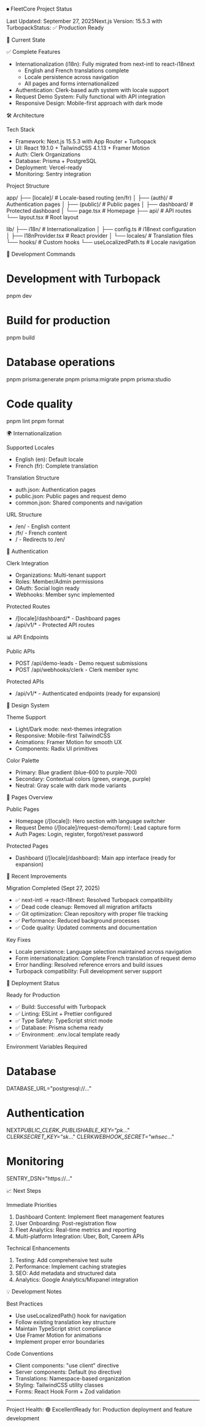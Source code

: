 ⏺ FleetCore Project Status

Last Updated: September 27, 2025Next.js Version: 15.5.3 with TurbopackStatus: ✅ Production Ready

🎯 Current State

✅ Complete Features

- Internationalization (i18n): Fully migrated from next-intl to react-i18next
  - English and French translations complete
  - Locale persistence across navigation
  - All pages and forms internationalized
- Authentication: Clerk-based auth system with locale support
- Request Demo System: Fully functional with API integration
- Responsive Design: Mobile-first approach with dark mode

🛠️ Architecture

Tech Stack

- Framework: Next.js 15.5.3 with App Router + Turbopack
- UI: React 19.1.0 + TailwindCSS 4.1.13 + Framer Motion
- Auth: Clerk Organizations
- Database: Prisma + PostgreSQL
- Deployment: Vercel-ready
- Monitoring: Sentry integration

Project Structure

app/
├── [locale]/ # Locale-based routing (en/fr)
│ ├── (auth)/ # Authentication pages
│ ├── (public)/ # Public pages
│ ├── dashboard/ # Protected dashboard
│ └── page.tsx # Homepage
├── api/ # API routes
└── layout.tsx # Root layout

lib/
├── i18n/ # Internationalization
│ ├── config.ts # i18next configuration
│ ├── I18nProvider.tsx # React provider
│ └── locales/ # Translation files
└── hooks/ # Custom hooks
└── useLocalizedPath.ts # Locale navigation

🚀 Development Commands

# Development with Turbopack

pnpm dev

# Build for production

pnpm build

# Database operations

pnpm prisma:generate
pnpm prisma:migrate
pnpm prisma:studio

# Code quality

pnpm lint
pnpm format

🌍 Internationalization

Supported Locales

- English (en): Default locale
- French (fr): Complete translation

Translation Structure

- auth.json: Authentication pages
- public.json: Public pages and request demo
- common.json: Shared components and navigation

URL Structure

- /en/ - English content
- /fr/ - French content
- / - Redirects to /en/

🔐 Authentication

Clerk Integration

- Organizations: Multi-tenant support
- Roles: Member/Admin permissions
- OAuth: Social login ready
- Webhooks: Member sync implemented

Protected Routes

- /[locale]/dashboard/\* - Dashboard pages
- /api/v1/\* - Protected API routes

📊 API Endpoints

Public APIs

- POST /api/demo-leads - Demo request submissions
- POST /api/webhooks/clerk - Clerk member sync

Protected APIs

- /api/v1/\* - Authenticated endpoints (ready for expansion)

🎨 Design System

Theme Support

- Light/Dark mode: next-themes integration
- Responsive: Mobile-first TailwindCSS
- Animations: Framer Motion for smooth UX
- Components: Radix UI primitives

Color Palette

- Primary: Blue gradient (blue-600 to purple-700)
- Secondary: Contextual colors (green, orange, purple)
- Neutral: Gray scale with dark mode variants

📱 Pages Overview

Public Pages

- Homepage (/[locale]): Hero section with language switcher
- Request Demo (/[locale]/request-demo/form): Lead capture form
- Auth Pages: Login, register, forgot/reset password

Protected Pages

- Dashboard (/[locale]/dashboard): Main app interface (ready for expansion)

🔧 Recent Improvements

Migration Completed (Sept 27, 2025)

- ✅ next-intl → react-i18next: Resolved Turbopack compatibility
- ✅ Dead code cleanup: Removed all migration artifacts
- ✅ Git optimization: Clean repository with proper file tracking
- ✅ Performance: Reduced background processes
- ✅ Code quality: Updated comments and documentation

Key Fixes

- Locale persistence: Language selection maintained across navigation
- Form internationalization: Complete French translation of request demo
- Error handling: Resolved reference errors and build issues
- Turbopack compatibility: Full development server support

🚦 Deployment Status

Ready for Production

- ✅ Build: Successful with Turbopack
- ✅ Linting: ESLint + Prettier configured
- ✅ Type Safety: TypeScript strict mode
- ✅ Database: Prisma schema ready
- ✅ Environment: .env.local template ready

Environment Variables Required

# Database

DATABASE_URL="postgresql://..."

# Authentication

NEXT*PUBLIC_CLERK_PUBLISHABLE_KEY="pk*..."
CLERK*SECRET_KEY="sk*..."
CLERK*WEBHOOK_SECRET="whsec*..."

# Monitoring

SENTRY_DSN="https://..."

📈 Next Steps

Immediate Priorities

1. Dashboard Content: Implement fleet management features
2. User Onboarding: Post-registration flow
3. Fleet Analytics: Real-time metrics and reporting
4. Multi-platform Integration: Uber, Bolt, Careem APIs

Technical Enhancements

1. Testing: Add comprehensive test suite
2. Performance: Implement caching strategies
3. SEO: Add metadata and structured data
4. Analytics: Google Analytics/Mixpanel integration

💡 Development Notes

Best Practices

- Use useLocalizedPath() hook for navigation
- Follow existing translation key structure
- Maintain TypeScript strict compliance
- Use Framer Motion for animations
- Implement proper error boundaries

Code Conventions

- Client components: "use client" directive
- Server components: Default (no directive)
- Translations: Namespace-based organization
- Styling: TailwindCSS utility classes
- Forms: React Hook Form + Zod validation

---

Project Health: 🟢 ExcellentReady for: Production deployment and feature development
